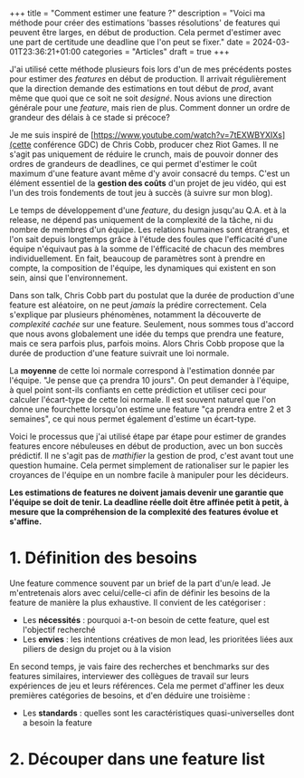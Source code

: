 +++
title = "Comment estimer une feature ?"
description = "Voici ma méthode pour créer des estimations 'basses résolutions' de features qui peuvent être larges, en début de production. Cela permet d'estimer avec une part de certitude une deadline que l'on peut se fixer."
date = 2024-03-01T23:36:21+01:00
categories = "Articles"
draft = true
+++

J'ai utilisé cette méthode plusieurs fois lors d'un de mes précédents postes pour estimer des *features* en début de production. Il arrivait régulièrement que la direction demande des estimations en tout début de *prod*, avant même que quoi que ce soit ne soit *designé*. Nous avions une direction générale pour une *feature*, mais rien de plus. Comment donner un ordre de grandeur des délais à ce stade si précoce?

Je me suis inspiré de [https://www.youtube.com/watch?v=7tEXWBYXIXs](cette conférence GDC) de Chris Cobb, producer chez Riot Games. Il ne s'agit pas uniquement de réduire le crunch, mais de pouvoir donner des ordres de grandeurs de deadlines, ce qui permet d'estimer le coût maximum d'une feature avant même d'y avoir consacré du temps. C'est un élément essentiel de la **gestion des coûts** d'un projet de jeu vidéo, qui est l'un des trois fondements de tout jeu à succès (à suivre sur mon blog).

Le temps de développement d'une *feature*, du design jusqu'au Q.A. et à la release, ne dépend pas uniquement de la complexité de la tâche, ni du nombre de membres d'un équipe. Les relations humaines sont étranges, et l'on sait depuis longtemps grâce à l'étude des foules que l'efficacité d'une équipe n'équivaut pas à la somme de l'éfficacité de chacun des membres individuellement. En fait, beaucoup de paramètres sont à prendre en compte, la composition de l'équipe, les dynamiques qui existent en son sein, ainsi que l'environnement. 

Dans son talk, Chris Cobb part du postulat que la durée de production d'une feature est aléatoire, on ne peut *jamais* la prédire correctement. Cela s'explique par plusieurs phénomènes, notamment la découverte de *complexité cachée* sur une feature. Seulement, nous sommes tous d'accord que nous avons globalement une idée du temps que prendra une feature, mais ce sera parfois plus, parfois moins. Alors Chris Cobb propose que la durée de production d'une feature suivrait une loi normale.

La **moyenne** de cette loi normale correspond à l'estimation donnée par l'équipe. "Je pense que ça prendra 10 jours". On peut demander à l'équipe, à quel point sont-ils confiants en cette prédiction et utiliser ceci pour calculer l'écart-type de cette loi normale. Il est souvent naturel que l'on donne une fourchette lorsqu'on estime une feature "ça prendra entre 2 et 3 semaines", ce qui nous permet également d'estime un écart-type. 

Voici le processus que j'ai utilisé étape par étape pour estimer de grandes features encore nébuleuses en début de production, avec un bon succès prédictif. Il ne s'agit pas de *mathifier* la gestion de prod, c'est avant tout une question humaine. Cela permet simplement de rationaliser sur le papier les croyances de l'équipe en un nombre facile à manipuler pour les décideurs.

**Les estimations de features ne doivent jamais devenir une garantie que l'équipe se doit de tenir. La deadline réelle doit être affinée petit à petit, à mesure que la compréhension de la complexité des features évolue et s'affine.**

# 1. Définition des besoins
Une feature commence souvent par un brief de la part d'un/e lead. Je m'entretenais alors avec celui/celle-ci afin de définir les besoins de la feature de manière la plus exhaustive. Il convient de les catégoriser : 
- Les **nécessités** : pourquoi a-t-on besoin de cette feature, quel est l'objectif recherché
- Les **envies** : les intentions créatives de mon lead, les prioritées liées aux piliers de design du projet ou à la vision

En second temps, je vais faire des recherches et benchmarks sur des features similaires, interviewer des collègues de travail sur leurs expériences de jeu et leurs références. Cela me permet d'affiner les deux premières catégories de besoins, et d'en déduire une troisième : 
- Les **standards** : quelles sont les caractéristiques quasi-universelles dont a besoin la feature

# 2. Découper dans une feature list
